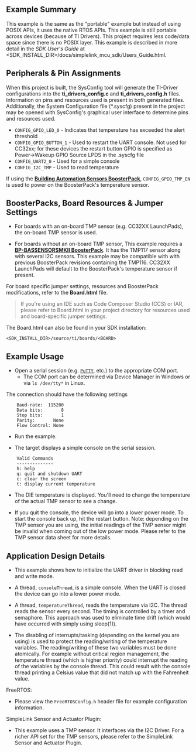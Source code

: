 ## Example Summary

This example is the same as the "portable" example but instead of using
POSIX APIs, it uses the native RTOS APIs. This example is still portable
across devices (because of TI Drivers). This project requires less code/data
space since there is no POSIX layer. This example is described in more detail
in the _SDK User's Guide_ at
&lt;SDK_INSTALL_DIR&gt;/docs/simplelink_mcu_sdk/Users_Guide.html.

## Peripherals & Pin Assignments

When this project is built, the SysConfig tool will generate the TI-Driver
configurations into the __ti_drivers_config.c__ and __ti_drivers_config.h__
files. Information on pins and resources used is present in both generated
files. Additionally, the System Configuration file (\*.syscfg) present in the
project may be opened with SysConfig's graphical user interface to determine
pins and resources used.

* `CONFIG_GPIO_LED_0` - Indicates that temperature has exceeded the alert
threshold
* `CONFIG_GPIO_BUTTON_1` - Used to restart the UART console. Not used for
CC32xx; for these devices the restart button GPIO is specified as
Power->Wakeup GPIO Source LPDS in the .syscfg file
* `CONFIG_UART2_0` - Used for a simple console
* `CONFIG_I2C_TMP` - Used to read temperature

If using the [__Building Automation Sensors BoosterPack__][bp-bassensorsmkii], `CONFIG_GPIO_TMP_EN`
is used to power on the BoosterPack's temperature sensor.

## BoosterPacks, Board Resources & Jumper Settings

* For boards with an on-board TMP sensor (e.g. CC32XX LaunchPads), the on-board
TMP sensor is used.

* For boards without an on-board TMP sensor, This example requires a
[__BP-BASSENSORSMKII BoosterPack__][bp-bassensorsmkii]. It has the TMP117
sensor along with several I2C sensors. This example may be compatible with
with previous BoosterPack revisions containing the TMP116. CC32XX LaunchPads
will default to the BoosterPack's temperature sensor if present.

For board specific jumper settings, resources and BoosterPack modifications,
refer to the __Board.html__ file.

> If you're using an IDE such as Code Composer Studio (CCS) or IAR, please
refer to Board.html in your project directory for resources used and
board-specific jumper settings.

The Board.html can also be found in your SDK installation:

```text
<SDK_INSTALL_DIR>/source/ti/boards/<BOARD>
```

## Example Usage

* Open a serial session (e.g. [`PuTTY`](http://www.putty.org/ "PuTTY's
Homepage"), etc.) to the appropriate COM port.
    * The COM port can be determined via Device Manager in Windows or via
`ls /dev/tty*` in Linux.

The connection should have the following settings

```text
    Baud-rate:  115200
    Data bits:       8
    Stop bits:       1
    Parity:       None
    Flow Control: None
```

* Run the example.

* The target displays a simple console on the serial session.

```text
    Valid Commands
    --------------
    h: help
    q: quit and shutdown UART
    c: clear the screen
    t: display current temperature
```

* The DIE temperature is displayed. You'll need to change the temperature of
the actual TMP sensor to see a change.

* If you quit the console, the device will go into a lower power mode.
To start the console back up, hit the restart button. Note: depending on the
TMP sensor you are using, the initial readings of the TMP sensor might be
invalid when coming out of the low power mode. Please refer to the TMP sensor
data sheet for more details.

## Application Design Details

* This example shows how to initialize the UART driver in blocking read
and write mode.

* A thread, `consoleThread`, is a simple console. When the UART is closed
the device can go into a lower power mode.

* A thread, `temperatureThread`, reads the temperature via I2C. The thread reads
the sensor every second. The timing is controlled by a timer and
semaphore. This approach was used to eliminate time drift (which would have
occurred with simply using sleep(1)).

* The disabling of interrupts/tasking (depending on the kernel you are using)
is used to protect the reading/writing of the
temperature variables. The reading/writing of these two variables must be
done atomically. For example without critical region management, the
temperature thread (which is higher priority) could interrupt the reading of
the variables by the console thread. This could result with the console thread
printing a Celsius value that did not match up with the Fahrenheit value.

FreeRTOS:

* Please view the `FreeRTOSConfig.h` header file for example configuration
information.

SimpleLink Sensor and Actuator Plugin:

* This example uses a TMP sensor. It interfaces via the I2C Driver. For a
richer API set for the TMP sensors, please refer to the SimpleLink
Sensor and Actuator Plugin.

[bp-bassensorsmkii]: http://www.ti.com/tool/bp-bassensorsmkii
